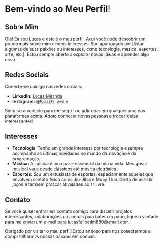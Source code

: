 # Bem-vindo ao Meu Perfil!

## Sobre Mim

Olá! Eu sou Lucas e este é o meu perfil. Aqui você pode descobrir um pouco mais sobre mim e meus interesses. Sou apaixonado por [listar algumas de suas paixões ou interesses, como tecnologia, música, esportes, arte, etc.]. Estou sempre aberto a explorar novas ideias e aprender algo novo.

## Redes Sociais

Conecte-se comigo nas redes sociais:

- **LinkedIn:** [Lucas Miranda](linkedin.com/in/lucas-miranda-061242191/)
- **Instagram:** [@lucasfelipedm](https://www.instagram.com/lucasfelipedm/)

Sinta-se à vontade para me seguir ou adicionar em qualquer uma das plataformas acima. Adoro conhecer novas pessoas e trocar ideias interessantes!

## Interesses

- **Tecnologia:** Tenho um grande interesse por tecnologia e sempre acompanho as últimas novidades no mundo da inovação e da programação.
- **Música:** A música é uma parte essencial da minha vida. Meu gosto musical varia desde clássicos até música eletrônica.
- **Esportes:** Sou um entusiasta de esportes, especialmente aqueles que envolvem contato físico como Jiu-Jitso e Muay Thai. Gosto de assistir jogos e também praticar atividades ao ar livre.


## Contato

Se você quiser entrar em contato comigo para discutir projetos interessantes, colaborações ou apenas para bater um papo, fique à vontade para me enviar um e-mail para [lucasfelipedm880@gmail.com](mailto:lucasfelipedm880@gmail.com).

Obrigado por visitar o meu perfil! Estou ansioso para nos conectarmos e compartilharmos nossas paixões em comum.